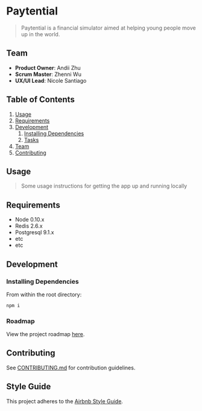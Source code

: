 # Paytential

> Paytential is a financial simulator aimed at helping young people move up in the world.

## Team

  - __Product Owner__: Andii Zhu
  - __Scrum Master__: Zhenni Wu
  - __UX/UI Lead__: Nicole Santiago

## Table of Contents

1. [Usage](#Usage)
1. [Requirements](#requirements)
1. [Development](#development)
    1. [Installing Dependencies](#installing-dependencies)
    1. [Tasks](#tasks)
1. [Team](#team)
1. [Contributing](#contributing)

## Usage

> Some usage instructions for getting the app up and running locally

## Requirements

- Node 0.10.x
- Redis 2.6.x
- Postgresql 9.1.x
- etc
- etc

## Development

### Installing Dependencies

From within the root directory:

```sh
npm i
```

### Roadmap

View the project roadmap [here](LINK_TO_PROJECTS_TAB).


## Contributing

See [CONTRIBUTING.md](CONTRIBUTING.md) for contribution guidelines.


## Style Guide

This project adheres to the [Airbnb Style Guide](https://github.com/airbnb/javascript).
